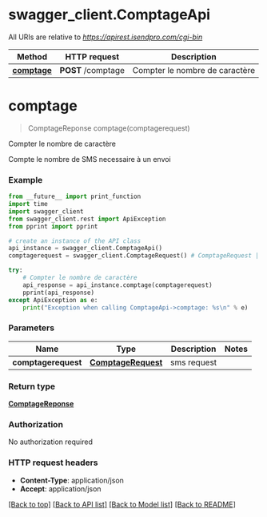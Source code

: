 # swagger_client.ComptageApi

All URIs are relative to *https://apirest.isendpro.com/cgi-bin*

Method | HTTP request | Description
------------- | ------------- | -------------
[**comptage**](ComptageApi.md#comptage) | **POST** /comptage | Compter le nombre de caractère 


# **comptage**
> ComptageReponse comptage(comptagerequest)

Compter le nombre de caractère 

Compte le nombre de SMS necessaire à un envoi

### Example
```python
from __future__ import print_function
import time
import swagger_client
from swagger_client.rest import ApiException
from pprint import pprint

# create an instance of the API class
api_instance = swagger_client.ComptageApi()
comptagerequest = swagger_client.ComptageRequest() # ComptageRequest | sms request

try:
    # Compter le nombre de caractère 
    api_response = api_instance.comptage(comptagerequest)
    pprint(api_response)
except ApiException as e:
    print("Exception when calling ComptageApi->comptage: %s\n" % e)
```

### Parameters

Name | Type | Description  | Notes
------------- | ------------- | ------------- | -------------
 **comptagerequest** | [**ComptageRequest**](ComptageRequest.md)| sms request | 

### Return type

[**ComptageReponse**](ComptageReponse.md)

### Authorization

No authorization required

### HTTP request headers

 - **Content-Type**: application/json
 - **Accept**: application/json

[[Back to top]](#) [[Back to API list]](../README.md#documentation-for-api-endpoints) [[Back to Model list]](../README.md#documentation-for-models) [[Back to README]](../README.md)

